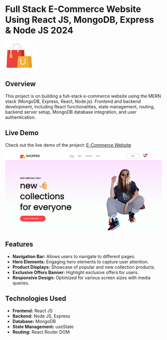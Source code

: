 # Full Stack E-Commerce Website Using React JS, MongoDB, Express & Node JS 2024

![Project Logo/Thumbnail](./logo.png)

## Overview

This project is on building a full-stack e-commerce website using the MERN stack (MongoDB, Express, React, Node.js). Frontend and backend development, including React functionalities, state management, routing, backend server setup, MongoDB database integration, and user authentication.

## Live Demo

Check out the live demo of the project: [E-Commerce Website]([https://ecommerce-lu5n1fvp5-pratiktechies-projects.vercel.app/](https://e-commerce-taupe-three.vercel.app/))

![Screenshot of E-Commerce Website](./screenshot.png)

## Features

- **Navigation Bar:** Allows users to navigate to different pages.
- **Hero Elements:** Engaging hero elements to capture user attention.
- **Product Displays:** Showcase of popular and new collection products.
- **Exclusive Offers Banner:** Highlight exclusive offers for users.
- **Responsive Design:** Optimized for various screen sizes with media queries.

## Technologies Used

- **Frontend:** React JS
- **Backend:** Node JS, Express
- **Database:** MongoDB
- **State Management:** useState
- **Routing:** React Router DOM
